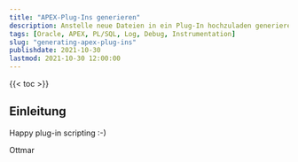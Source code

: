```yaml
---
title: "APEX-Plug-Ins generieren"
description: Anstelle neue Dateien in ein Plug-In hochzuladen generieren wir das Plug-In über ein Template und installieren es
tags: [Oracle, APEX, PL/SQL, Log, Debug, Instrumentation]
slug: "generating-apex-plug-ins"
publishdate: 2021-10-30
lastmod: 2021-10-30 12:00:00
---
```


{{< toc >}}

## Einleitung


Happy plug-in scripting :-)

Ottmar
